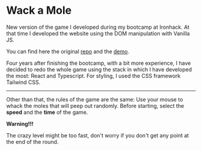 # Wack a Mole

New version of the game I developed during my bootcamp at Ironhack. At that time I developed the website using the DOM manipulation with Vanilla JS.

You can find here the original [repo](https://github.com/albacardona/Whack-a-mole) and the [demo](https://albacardona.github.io/Whack-a-mole/).

Four years after finishing the bootcamp, with a bit more experience, I have decided to redo the whole game using the stack in which I have developed the most: React and Typescript.
For styling, I used the CSS framework Tailwind CSS.

---
Other than that, the rules of the game are the same:
Use your mouse to whack the moles that will peep out randomly. Before starting, select the  **speed**  and the  **time**  of the game.

**Warning!!!**

The crazy level might be too fast, don't worry if you don't get any point at the end of the round.